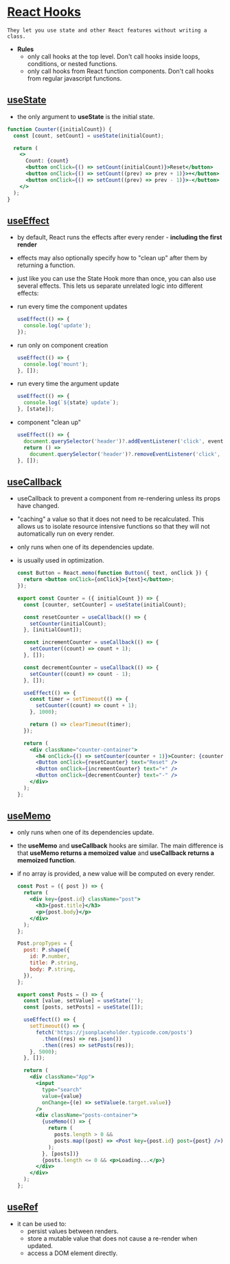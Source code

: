 # [React Hooks](https://reactjs.org/docs/hooks-reference.html)

    They let you use state and other React features without writing a class.

 - **Rules**
     - only call hooks at the top level. Don't call hooks inside loops, conditions,
     or nested functions.
     - only call hooks from React function components. Don't call hooks from regular
     javascript functions.

## [useState](https://reactjs.org/docs/hooks-state.html)

 - the only argument to **useState** is the initial state.

  ```jsx
  function Counter({initialCount}) {
    const [count, setCount] = useState(initialCount);

    return (
      <>
        Count: {count}
        <button onClick={() => setCount(initialCount)}>Reset</button>
        <button onClick={() => setCount((prev) => prev + 1)}>+</button>
        <button onClick={() => setCount((prev) => prev - 1)}>-</button>
      </>
    );
  }
  ```

## [useEffect](https://reactjs.org/docs/hooks-effect.html)

 - by default, React runs the effects after every render - **including the first
 render**

 - effects may also optionally specify how to "clean up" after them by returning a
 function.

 - just like you can use the State Hook more than once, you can also use several
 effects. This lets us separate unrelated logic into different effects:

 - run every time the component updates

    ```jsx
    useEffect(() => {
      console.log('update');
    });
    ```

 - run only on component creation

    ```jsx
    useEffect(() => {
      console.log('mount');
    }, []);
    ```

 - run every time the argument update

    ```jsx
    useEffect(() => {
      console.log(`${state} update`);
    }, [state]);
    ```

 - component "clean up"

    ```jsx
    useEffect(() => {
      document.querySelector('header')?.addEventListener('click', eventFn);
      return () =>
        document.querySelector('header')?.removeEventListener('click', eventFn);
    }, []);
    ```

## [useCallback](https://reactjs.org/docs/hooks-reference.html#usecallback)

 - useCallback to prevent a component from re-rendering unless its props have changed.
 - "caching" a value so that it does not need to be recalculated. This allows us to
 isolate resource intensive functions so that they will not automatically run on every
 render.
 - only runs when one of its dependencies update.
 - is usually used in optimization.

    ```jsx
    const Button = React.memo(function Button({ text, onClick }) {
      return <button onClick={onClick}>{text}</button>;
    });

    export const Counter = ({ initialCount }) => {
      const [counter, setCounter] = useState(initialCount);

      const resetCounter = useCallback(() => {
        setCounter(initialCount);
      }, [initialCount]);

      const incrementCounter = useCallback(() => {
        setCounter((count) => count + 1);
      }, []);

      const decrementCounter = useCallback(() => {
        setCounter((count) => count - 1);
      }, []);

      useEffect(() => {
        const timer = setTimeout(() => {
          setCounter((count) => count + 1);
        }, 1000);

        return () => clearTimeout(timer);
      });

      return (
        <div className="counter-container">
          <h4 onClick={() => setCounter(counter + 1)}>Counter: {counter}</h4>
          <Button onClick={resetCounter} text="Reset" />
          <Button onClick={incrementCounter} text="+" />
          <Button onClick={decrementCounter} text="-" />
        </div>
      );
    };
    ```

## [useMemo](https://reactjs.org/docs/hooks-reference.html#usememo)

 - only runs when one of its dependencies update.
 - the **useMemo** and **useCallback** hooks are similar. The main difference is that
 **useMemo returns a memoized value** and **useCallback returns a memoized function**.
 - if no array is provided, a new value will be computed on every render.

    ```jsx
    const Post = ({ post }) => {
      return (
        <div key={post.id} className="post">
          <h3>{post.title}</h3>
          <p>{post.body}</p>
        </div>
      );
    };

    Post.propTypes = {
      post: P.shape({
        id: P.number,
        title: P.string,
        body: P.string,
      }),
    };

    export const Posts = () => {
      const [value, setValue] = useState('');
      const [posts, setPosts] = useState([]);

      useEffect(() => {
        setTimeout(() => {
          fetch('https://jsonplaceholder.typicode.com/posts')
            .then((res) => res.json())
            .then((res) => setPosts(res));
        }, 5000);
      }, []);

      return (
        <div className="App">
          <input
            type="search"
            value={value}
            onChange={(e) => setValue(e.target.value)}
          />
          <div className="posts-container">
            {useMemo(() => {
              return (
                posts.length > 0 &&
                posts.map((post) => <Post key={post.id} post={post} />)
              );
            }, [posts])}
            {posts.length <= 0 && <p>Loading...</p>}
          </div>
        </div>
      );
    };
    ```

## [useRef](https://reactjs.org/docs/hooks-reference.html#useref)

 - it can be used to:
     - persist values between renders.
     - store a mutable value that does not cause a re-render when updated.
     - access a DOM element directly.
